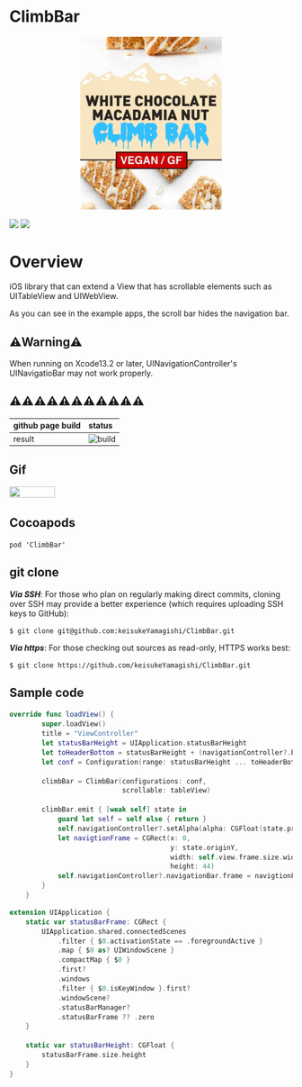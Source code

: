 # ClimbBar
<p align="center">
<img src="https://github.com/Jelly-and-removes/ClimbBar/blob/main/doc/climbBarlog.png" width="50%" height="50%">

[![](https://img.shields.io/apm/l/vim-mode.svg)](https://github.com/keisukeYamagishi/Direction/blob/master/LICENSE)
[![](https://img.shields.io/badge/HP-shichimitoucarashi-00acee)](https://shichimitoucarashi.com/)

</p>

# Overview

iOS library that can extend a View that has scrollable elements such as UITableView and UIWebView.

As you can see in the example apps, the scroll bar hides the navigation bar.

## ⚠️Warning⚠️

When running on Xcode13.2 or later, UINavigationController's UINavigatioBar may not work properly.

## ⚠️⚠️⚠️⚠️⚠️⚠️⚠️⚠️⚠️⚠️⚠️


|github page build| status |
|:----|:------|
|result|![build](https://github.com/keisukeYamagishi/ClimbBar/workflows/build/badge.svg)|

## Gif

<img src="https://github.com/Jelly-and-removes/ClimbBar/blob/main/doc/demo.mov.gif" width=40% height="40%">

## Cocoapods

```
pod 'ClimbBar'
```

## git clone

***Via SSH***: For those who plan on regularly making direct commits, cloning over SSH may provide a better experience (which requires uploading SSH keys to GitHub):

```
$ git clone git@github.com:keisukeYamagishi/ClimbBar.git
```
***Via https***: For those checking out sources as read-only, HTTPS works best:

```
$ git clone https://github.com/keisukeYamagishi/ClimbBar.git
```

## Sample code

```Swift
override func loadView() {
        super.loadView()
        title = "ViewController"
        let statusBarHeight = UIApplication.statusBarHeight
        let toHeaderBottom = statusBarHeight + (navigationController?.barHeight ?? 0)
        let conf = Configuration(range: statusBarHeight ... toHeaderBottom)

        climbBar = ClimbBar(configurations: conf,
                            scrollable: tableView)

        climbBar.emit { [weak self] state in
            guard let self = self else { return }
            self.navigationController?.setAlpha(alpha: CGFloat(state.progress))
            let navigtionFrame = CGRect(x: 0,
                                        y: state.originY,
                                        width: self.view.frame.size.width,
                                        height: 44)
            self.navigationController?.navigationBar.frame = navigtionFrame
        }
    }
```

```Swift
extension UIApplication {
    static var statusBarFrame: CGRect {
        UIApplication.shared.connectedScenes
            .filter { $0.activationState == .foregroundActive }
            .map { $0 as? UIWindowScene }
            .compactMap { $0 }
            .first?
            .windows
            .filter { $0.isKeyWindow }.first?
            .windowScene?
            .statusBarManager?
            .statusBarFrame ?? .zero
    }

    static var statusBarHeight: CGFloat {
        statusBarFrame.size.height
    }
}
```

